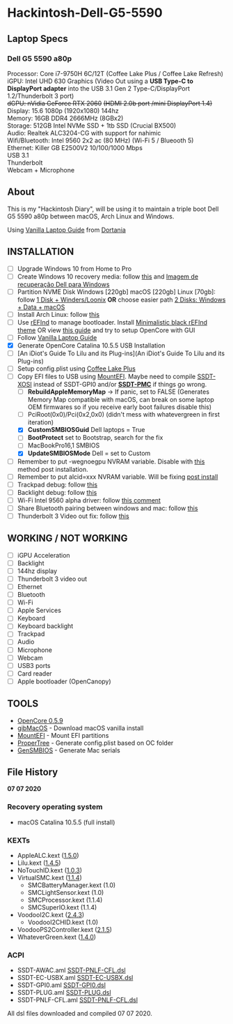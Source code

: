 # Hackintosh-Dell-G5-5590

## Laptop Specs

### Dell G5 5590 a80p 

Processor: Core i7-9750H 6C/12T (Coffee Lake Plus / Coffee Lake Refresh) 
iGPU: Intel UHD 630 Graphics (Video Out using a **USB Type-C to DisplayPort adapter** into the USB 3.1 Gen 2 Type-C/DisplayPort 1.2/Thunderbolt 3 port)  
~~dGPU: nVidia GeForce RTX 2060~~ ~~(HDMI 2.0b port /mini DisplayPort 1.4)~~  
Display: 15.6 1080p (1920x1080) 144hz  
Memory: 16GB DDR4 2666MHz (8GBx2)  
Storage: 512GB Intel NVMe SSD + 1tb SSD (Crucial BX500)  
Audio: Realtek ALC3204-CG with support for nahimic  
Wifi/Bluetooth: Intel 9560 2x2 ac (80 MHz) (Wi-Fi 5 / Blueooth 5)  
Ethernet: Killer GB E2500V2 10/100/1000 Mbps  
USB 3.1  
Thunderbolt    
Webcam + Microphone  

## About

This is my "Hackintosh Diary", will be using it to maintain a triple boot Dell G5 5590 a80p between macOS, Arch Linux and Windows.  

Using [Vanilla Laptop Guide](https://dortania.github.io/vanilla-laptop-guide/) from [Dortania](https://dortania.github.io/)

## INSTALLATION

- [ ] Upgrade Windows 10 from Home to Pro
- [ ] Create Windows 10 recovery media: follow [this](https://www.dell.com/support/article/pt-br/sln297924/create-windows-10-recovery-media-for-your-dell-computer?lang=en) and [Imagem de recuperação Dell para Windows](https://www.dell.com/support/home/pt-br/drivers/osiso/WT64A)
- [ ] Partition NVME Disk Windows [220gb] macOS [220gb] Linux [70gb]: follow [1 Disk + Winders/Loonix](https://hackintosh-multiboot.gitbook.io/hackintosh-multiboot/uefi/1-disk-+-winders-loonix) **OR** choose easier path [2 Disks: Windows + Data + macOS](https://hackintosh-multiboot.gitbook.io/hackintosh-multiboot/uefi/2-disks-windows-+-data-+-macos)
- [ ] Install Arch Linux: follow [this](https://publications.petrzemek.net/articles/Dell-G5-15-Gaming-5590-Arch-Linux/)
- [ ] Use [rEFInd](http://www.rodsbooks.com/refind/) to manage bootloader. Install [Minimalistic black rEFInd theme](https://github.com/andersfischernielsen/rEFInd-minimal-black) OR view [this guide](https://dortania.github.io/OpenCore-Desktop-Guide/extras/gui.html) and try to setup OpenCore with GUI
- [ ] Follow [Vanilla Laptop Guide](https://dortania.github.io/vanilla-laptop-guide/) 
- [x] Generate OpenCore Catalina 10.5.5 USB Installation
- [ ] [An iDiot's Guide To Lilu and its Plug-ins](An iDiot's Guide To Lilu and its Plug-ins)
- [ ] Setup config.plist using [Coffee Lake Plus](https://dortania.github.io/vanilla-laptop-guide/OpenCore/config-laptop.plist/coffee-lake-plus.html)
- [ ] Copy EFI files to USB using [MountEFI](https://github.com/corpnewt/MountEFI). Maybe need to compile [SSDT-XOSI](https://github.com/hackintosh-guides/vanilla-laptop-guide/tree/master/Misc-files/SSDT-XOSI.aml) instead of SSDT-GPI0 and/or **[SSDT-PMC](https://dortania.github.io/Getting-Started-With-ACPI/)** if things go wrong.
  - [ ] **RebuildAppleMemoryMap** -> If panic, set to FALSE (Generates Memory Map compatible with macOS, can break on some laptop OEM firmwares so if you receive early boot failures disable this)
  - [ ] PciRoot(0x0)/Pci(0x2,0x0) (didn't mess with whatevergreen in first iteration)
  - [x] **CustomSMBIOSGuid** Dell laptops = True
  - [ ] **BootProtect** set to Bootstrap, search for the fix
  - [ ] MacBookPro16,1 SMBIOS
  - [x] **UpdateSMBIOSMode** Dell = set to Custom
- [ ] Remember to put -wegnoegpu NVRAM variable. Disable with [this](https://dortania.github.io/Getting-Started-With-ACPI/Laptops/laptop-disable.html) method post installation.
- [ ] Remember to put alcid=xxx NVRAM variable. Will be fixing [post install](https://dortania.github.io/vanilla-laptop-guide/post-install/)
- [ ] Trackpad debug: follow [this](https://dortania.github.io/Getting-Started-With-ACPI/Laptops/trackpad-methods/manual.html)
- [ ] Backlight debug: follow [this](https://dortania.github.io/Getting-Started-With-ACPI/Laptops/backlight-methods/manual.html)
- [ ] Wi-Fi Intel 9560 alpha driver: follow [this comment](https://github.com/daliansky/XiaoMi-Pro-Hackintosh/issues/330#issuecomment-617738928)
- [ ] Share Bluetooth pairing between windows and mac: follow [this](https://www.reddit.com/r/hackintosh/comments/hjwu43/howto_share_a_bluetooth_pairing_headphones_etc/)
- [ ] Thunderbolt 3 Video out fix: follow [this](https://www.tonymacx86.com/threads/dell-g5-5590-thunderbolt-display-need-help.293776/)

## WORKING / NOT WORKING

- [ ] iGPU Acceleration 
- [ ] Backlight 
- [ ] 144hz display 
- [ ] Thunderbolt 3 video out 
- [ ] Ethernet
- [ ] Bluetooth
- [ ] Wi-Fi
- [ ] Apple Services
- [ ] Keyboard
- [ ] Keyboard backlight
- [ ] Trackpad
- [ ] Audio
- [ ] Microphone
- [ ] Webcam
- [ ] USB3 ports 
- [ ] Card reader
- [ ] Apple bootloader (OpenCanopy)

## TOOLS

- [OpenCore 0.5.9](https://github.com/acidanthera/OpenCorePkg)
- [gibMacOS](https://github.com/corpnewt/gibMacOS) - Download macOS vanilla install
- [MountEFI](https://github.com/corpnewt/MountEFI) - Mount EFI partitions
- [ProperTree](https://github.com/corpnewt/ProperTree) - Generate config.plist based on OC folder
- [GenSMBIOS](https://github.com/corpnewt/GenSMBIOS) - Generate Mac serials

## File History

**07 07 2020**

### Recovery operating system 

- macOS Catalina 10.5.5 (full install)

### KEXTs

- AppleALC.kext ([1.5.0](https://github.com/acidanthera/AppleALC/releases))
- Lilu.kext ([1.4.5](https://github.com/acidanthera/Lilu/releases))
- NoTouchID.kext ([1.0.3](https://github.com/al3xtjames/NoTouchID/releases))
- VirtualSMC.kext ([1.1.4](https://github.com/acidanthera/virtualsmc/releases))
  - SMCBatteryManager.kext (1.0)
  - SMCLightSensor.kext (1.0)
  - SMCProcessor.kext (1.1.4)
  - SMCSuperIO.kext (1.1.4)
- VoodooI2C.kext ([2.4.3](https://github.com/VoodooI2C/VoodooI2C/releases))
  - VoodooI2CHID.kext (1.0)
- VoodooPS2Controller.kext ([2.1.5](https://github.com/acidanthera/VoodooPS2/releases))
- WhateverGreen.kext ([1.4.0](https://github.com/acidanthera/whatevergreen/releases))

### ACPI

- SSDT-AWAC.aml [SSDT-PNLF-CFL.dsl](https://github.com/acidanthera/OpenCorePkg/blob/master/Docs/AcpiSamples/SSDT-AWAC.dsl)
- SSDT-EC-USBX.aml [SSDT-EC-USBX.dsl](https://github.com/acidanthera/OpenCorePkg/blob/master/Docs/AcpiSamples/SSDT-EC-USBX.dsl)
- SSDT-GPI0.aml [SSDT-GPI0.dsl](https://github.com/dortania/Getting-Started-With-ACPI/blob/master/extra-files/decompiled/SSDT-GPI0.dsl)
- SSDT-PLUG.aml [SSDT-PLUG.dsl](https://github.com/acidanthera/OpenCorePkg/blob/master/Docs/AcpiSamples/SSDT-PLUG.dsl)
- SSDT-PNLF-CFL.aml [SSDT-PNLF-CFL.dsl](https://github.com/dortania/Getting-Started-With-ACPI/blob/master/extra-files/decompiled/SSDT-PNLF-CFL.dsl)

All dsl files downloaded and compiled 07 07 2020. 

